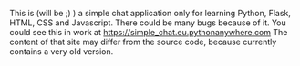 This is (will be ;) ) a simple chat application only for learning Python, Flask, HTML, CSS and Javascript. There could be many bugs because of it.
You could see this in work at https://simple_chat.eu.pythonanywhere.com
The content of that site may differ from the source code, because currently contains a very old version.